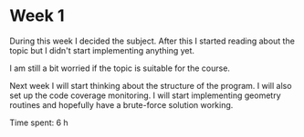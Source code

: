 # Week 1

During this week I decided the subject. After this I started reading 
about the topic but I didn't start implementing anything yet. 

I am still a bit worried if the topic is suitable for the course.

Next week I will start thinking about the structure of the program.
I will also set up the code coverage monitoring. I will start
implementing geometry routines and hopefully have a brute-force solution
working.

Time spent: 6 h
